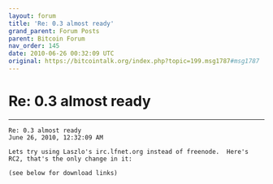 ```yaml
---
layout: forum
title: 'Re: 0.3 almost ready'
grand_parent: Forum Posts
parent: Bitcoin Forum
nav_order: 145
date: 2010-06-26 00:32:09 UTC
original: https://bitcointalk.org/index.php?topic=199.msg1787#msg1787
---
```


# Re: 0.3 almost ready

---

```
Re: 0.3 almost ready
June 26, 2010, 12:32:09 AM	

Lets try using Laszlo's irc.lfnet.org instead of freenode.  Here's RC2, that's the only change in it:

(see below for download links)
```
